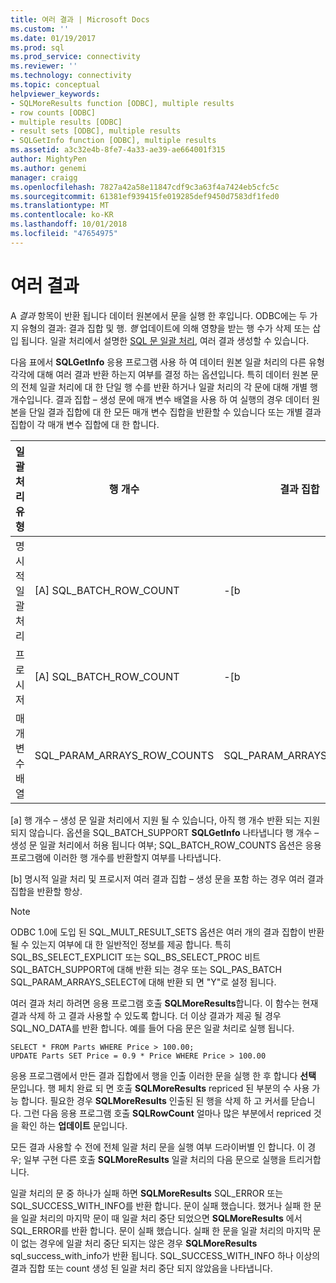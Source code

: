 ```yaml
---
title: 여러 결과 | Microsoft Docs
ms.custom: ''
ms.date: 01/19/2017
ms.prod: sql
ms.prod_service: connectivity
ms.reviewer: ''
ms.technology: connectivity
ms.topic: conceptual
helpviewer_keywords:
- SQLMoreResults function [ODBC], multiple results
- row counts [ODBC]
- multiple results [ODBC]
- result sets [ODBC], multiple results
- SQLGetInfo function [ODBC], multiple results
ms.assetid: a3c32e4b-8fe7-4a33-ae39-ae664001f315
author: MightyPen
ms.author: genemi
manager: craigg
ms.openlocfilehash: 7827a42a58e11847cdf9c3a63f4a7424eb5cfc5c
ms.sourcegitcommit: 61381ef939415fe019285def9450d7583df1fed0
ms.translationtype: MT
ms.contentlocale: ko-KR
ms.lasthandoff: 10/01/2018
ms.locfileid: "47654975"
---
```

# <a name="multiple-results"></a>여러 결과
A *결과* 항목이 반환 됩니다 데이터 원본에서 문을 실행 한 후입니다. ODBC에는 두 가지 유형의 결과: 결과 집합 및 행. *행* 업데이트에 의해 영향을 받는 행 수가 삭제 또는 삽입 됩니다. 일괄 처리에서 설명한 [SQL 문 일괄 처리](../../../odbc/reference/develop-app/batches-of-sql-statements.md), 여러 결과 생성할 수 있습니다.  
  
 다음 표에서 **SQLGetInfo** 응용 프로그램 사용 하 여 데이터 원본 일괄 처리의 다른 유형 각각에 대해 여러 결과 반환 하는지 여부를 결정 하는 옵션입니다. 특히 데이터 원본 문의 전체 일괄 처리에 대 한 단일 행 수를 반환 하거나 일괄 처리의 각 문에 대해 개별 행 개수입니다. 결과 집합 – 생성 문에 매개 변수 배열을 사용 하 여 실행의 경우 데이터 원본을 단일 결과 집합에 대 한 모든 매개 변수 집합을 반환할 수 있습니다 또는 개별 결과 집합이 각 매개 변수 집합에 대 한 합니다.  
  
|일괄 처리 유형|행 개수|결과 집합|  
|----------------|----------------|-----------------|  
|명시적 일괄 처리|[A] SQL_BATCH_ROW_COUNT|-[b|  
|프로시저|[A] SQL_BATCH_ROW_COUNT|-[b|  
|매개 변수 배열|SQL_PARAM_ARRAYS_ROW_COUNTS|SQL_PARAM_ARRAYS_SELECTS|  
  
 [a] 행 개수 – 생성 문 일괄 처리에서 지원 될 수 있습니다, 아직 행 개수 반환 되는 지원 되지 않습니다. 옵션을 SQL_BATCH_SUPPORT **SQLGetInfo** 나타냅니다 행 개수 – 생성 문 일괄 처리에서 허용 됩니다 여부; SQL_BATCH_ROW_COUNTS 옵션은 응용 프로그램에 이러한 행 개수를 반환할지 여부를 나타냅니다.  
  
 [b] 명시적 일괄 처리 및 프로시저 여러 결과 집합 – 생성 문을 포함 하는 경우 여러 결과 집합을 반환할 항상.  
  
> [!NOTE]  
>  ODBC 1.0에 도입 된 SQL_MULT_RESULT_SETS 옵션은 여러 개의 결과 집합이 반환 될 수 있는지 여부에 대 한 일반적인 정보를 제공 합니다. 특히 SQL_BS_SELECT_EXPLICIT 또는 SQL_BS_SELECT_PROC 비트 SQL_BATCH_SUPPORT에 대해 반환 되는 경우 또는 SQL_PAS_BATCH SQL_PARAM_ARRAYS_SELECT에 대해 반환 되 면 "Y"로 설정 됩니다.  
  
 여러 결과 처리 하려면 응용 프로그램 호출 **SQLMoreResults**합니다. 이 함수는 현재 결과 삭제 하 고 결과 사용할 수 있도록 합니다. 더 이상 결과가 제공 될 경우 SQL_NO_DATA를 반환 합니다. 예를 들어 다음 문은 일괄 처리로 실행 됩니다.  
  
```  
SELECT * FROM Parts WHERE Price > 100.00;  
UPDATE Parts SET Price = 0.9 * Price WHERE Price > 100.00  
```  
  
 응용 프로그램에서 만든 결과 집합에서 행을 인출 이러한 문을 실행 한 후 합니다 **선택** 문입니다. 행 페치 완료 되 면 호출 **SQLMoreResults** repriced 된 부분의 수 사용 가능 합니다. 필요한 경우 **SQLMoreResults** 인출된 된 행을 삭제 하 고 커서를 닫습니다. 그런 다음 응용 프로그램 호출 **SQLRowCount** 얼마나 많은 부분에서 repriced 것을 확인 하는 **업데이트** 문입니다.  
  
 모든 결과 사용할 수 전에 전체 일괄 처리 문을 실행 여부 드라이버별 인 합니다. 이 경우; 일부 구현 다른 호출 **SQLMoreResults** 일괄 처리의 다음 문으로 실행을 트리거합니다.  
  
 일괄 처리의 문 중 하나가 실패 하면 **SQLMoreResults** SQL_ERROR 또는 SQL_SUCCESS_WITH_INFO를 반환 합니다. 문이 실패 했습니다. 했거나 실패 한 문을 일괄 처리의 마지막 문이 때 일괄 처리 중단 되었으면 **SQLMoreResults** 에서 SQL_ERROR를 반환 합니다. 문이 실패 했습니다. 실패 한 문을 일괄 처리의 마지막 문이 없는 경우에 일괄 처리 중단 되지는 않은 경우 **SQLMoreResults** sql_success_with_info가 반환 됩니다. SQL_SUCCESS_WITH_INFO 하나 이상의 결과 집합 또는 count 생성 된 일괄 처리 중단 되지 않았음을 나타냅니다.
